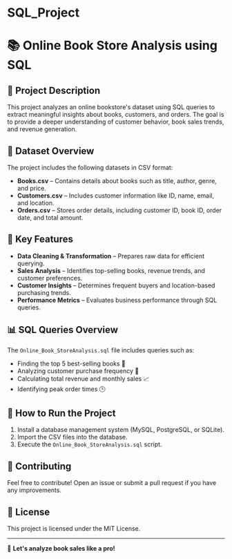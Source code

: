 # SQL_Project
# 📚 Online Book Store Analysis using SQL

## 📝 Project Description
This project analyzes an online bookstore's dataset using SQL queries to extract meaningful insights about books, customers, and orders. The goal is to provide a deeper understanding of customer behavior, book sales trends, and revenue generation.

## 📂 Dataset Overview
The project includes the following datasets in CSV format:

- **Books.csv** – Contains details about books such as title, author, genre, and price.
- **Customers.csv** – Includes customer information like ID, name, email, and location.
- **Orders.csv** – Stores order details, including customer ID, book ID, order date, and total amount.

## 📌 Key Features
- **Data Cleaning & Transformation** – Prepares raw data for efficient querying.
- **Sales Analysis** – Identifies top-selling books, revenue trends, and customer preferences.
- **Customer Insights** – Determines frequent buyers and location-based purchasing trends.
- **Performance Metrics** – Evaluates business performance through SQL queries.

## 📊 SQL Queries Overview
The `Online_Book_StoreAnalysis.sql` file includes queries such as:
- Finding the top 5 best-selling books 📖
- Analyzing customer purchase frequency 👥
- Calculating total revenue and monthly sales 📈
- Identifying peak order times 🕒

## 🚀 How to Run the Project
1. Install a database management system (MySQL, PostgreSQL, or SQLite).
2. Import the CSV files into the database.
3. Execute the `Online_Book_StoreAnalysis.sql` script.

## 🤝 Contributing
Feel free to contribute! Open an issue or submit a pull request if you have any improvements.

## 📜 License
This project is licensed under the MIT License.

---
🎯 **Let's analyze book sales like a pro!**
